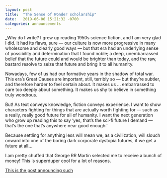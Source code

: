 ```yaml
---
layout: post
title:  "The Sense of Wonder scholarship"
date:   2019-06-06 15:21:32 -0700
categories: announcements
---
```



_Why do I write? I grew up reading 1950s science fiction, and I am very glad I did. It had its flaws, sure — our culture is now more progressive in many wholesome and clearly good ways — but that era had an underlying sense of possibility and determination that I found noble; a deep, unembarrassed belief that the future could and would be brighter than today, and the raw, bastard resolve to seize that future and bring it to all humanity.

Nowadays, few of us had our formative years in the shadow of total war. This era’s Great Causes are important, still, terribly so — but they’re subtler, and therefore harder to feel certain about. It makes us … embarrassed to care too deeply about something. It makes us shy to believe in something truly wondrous.

But! As text conveys knowledge, fiction conveys experience. I want to show characters fighting for things that are actually worth fighting for — such as a really, really good future for all of humanity. I want the next generation who grow up reading this to say ‘yes, that’s the sci-fi future I demand — that’s the one that’s anywhere near good enough.’

Because settling for anything less will mean we, as a civilization, will slouch onward into one of the boring dark corporate dystopia futures, if we get a future at all._



I am pretty chuffed that George RR Martin selected me to receive a bunch of money! This is superduper cool for a lot of reasons.

[This is the post announcing such](http://georgerrmartin.com/notablog/2019/06/06/wahls-wins-sense-of-wonder/)
